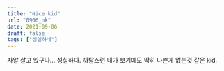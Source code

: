 ```yaml
---
title: "Nice kid"
url: "0906_nk"
date: 2021-09-06
draft: false
tags: ["성실하네"]
---
```

자알 살고 있구나... 성실하다. 까탈스런 내가 보기에도 딱히 나쁜게 없는것 같은 kid. 
